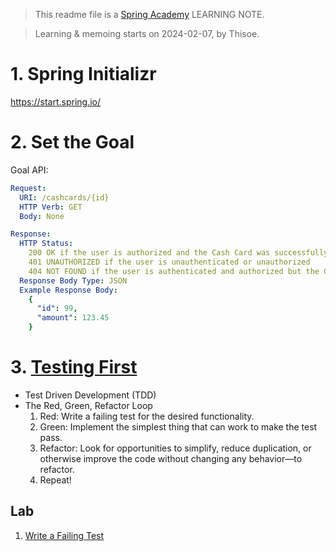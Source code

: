 > This readme file is a [Spring Academy](https://spring.academy/) LEARNING NOTE.

> Learning & memoing starts on 2024-02-07, by Thisoe.

# 1. Spring Initializr
https://start.spring.io/

# 2. Set the Goal
Goal API:
```yaml
Request:
  URI: /cashcards/{id}
  HTTP Verb: GET
  Body: None

Response:
  HTTP Status:
    200 OK if the user is authorized and the Cash Card was successfully retrieved
    401 UNAUTHORIZED if the user is unauthenticated or unauthorized
    404 NOT FOUND if the user is authenticated and authorized but the Cash Card cannot be found
  Response Body Type: JSON
  Example Response Body:
    {
      "id": 99,
      "amount": 123.45
    }
```

# 3. [Testing First](https://spring.academy/courses/building-a-rest-api-with-spring-boot/lessons/test-first)
-  Test Driven Development (TDD)
- The Red, Green, Refactor Loop
  1. Red: Write a failing test for the desired functionality.
  2. Green: Implement the simplest thing that can work to make the test pass.
  3. Refactor: Look for opportunities to simplify, reduce duplication, or otherwise improve the code without changing any behavior—to refactor.
  4. Repeat!

## Lab
1. [Write a Failing Test](https://spring.academy/courses/building-a-rest-api-with-spring-boot/lessons/test-first-lab/lab)